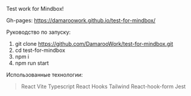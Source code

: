 Test work for Mindbox!

Gh-pages:
https://damaroowork.github.io/test-for-mindbox/

Руководство по запуску:
1. git clone https://github.com/DamarooWork/test-for-mindbox.git
2. cd test-for-mindbox
3. npm i
4. npm run start

Использованные технологии:
> React
> Vite
> Typescript
> React Hooks
> Tailwind
> React-hook-form
> Jest
